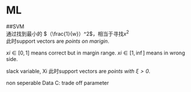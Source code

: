 # ML

##SVM  
通过找到最小的 $（\frac{1}{w}）^2$，相当于寻找${x}^2$  
此时support vectors are _points on marigin_.

$xi \in [0,1]$ means correct but in margin range.
$xi \in [1,\inf]$ means in wrong side.

slack variable, Xi
此时support vectors are _points with $\xi > 0$_.

non seperable Data
C: trade off parameter

